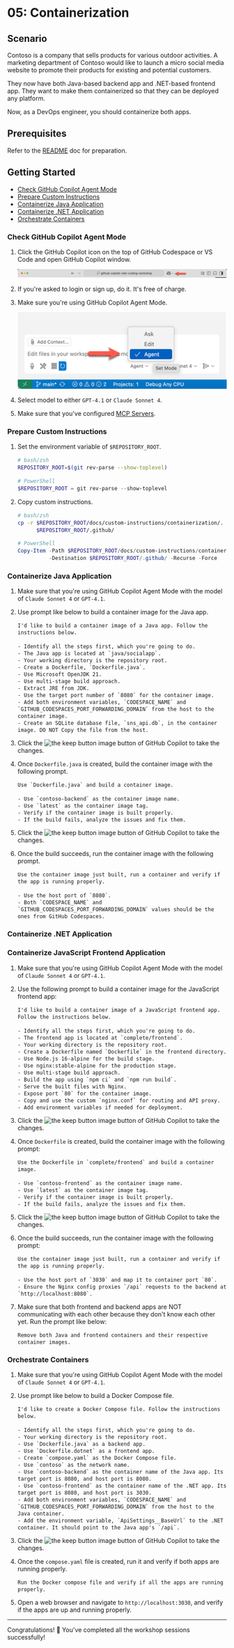# 05: Containerization

## Scenario

Contoso is a company that sells products for various outdoor activities. A marketing department of Contoso would like to launch a micro social media website to promote their products for existing and potential customers.

They now have both Java-based backend app and .NET-based frontend app. They want to make them containerized so that they can be deployed any platform.

Now, as a DevOps engineer, you should containerize both apps.

## Prerequisites

Refer to the [README](../README.md) doc for preparation.

## Getting Started

- [Check GitHub Copilot Agent Mode](#check-github-copilot-agent-mode)
- [Prepare Custom Instructions](#prepare-custom-instructions)
- [Containerize Java Application](#containerize-java-application)
- [Containerize .NET Application](#containerize-net-application)
- [Orchestrate Containers](#orchestrate-containers)

### Check GitHub Copilot Agent Mode

1. Click the GitHub Copilot icon on the top of GitHub Codespace or VS Code and open GitHub Copilot window.

   ![Open GitHub Copilot Chat](./images/setup-02.png)

1. If you're asked to login or sign up, do it. It's free of charge.
1. Make sure you're using GitHub Copilot Agent Mode.

   ![GitHub Copilot Agent Mode](./images/setup-03.png)

1. Select model to either `GPT-4.1` or `Claude Sonnet 4`.
1. Make sure that you've configured [MCP Servers](./00-setup.md#set-up-mcp-servers).

### Prepare Custom Instructions

1. Set the environment variable of `$REPOSITORY_ROOT`.

   ```bash
   # bash/zsh
   REPOSITORY_ROOT=$(git rev-parse --show-toplevel)
   ```

   ```powershell
   # PowerShell
   $REPOSITORY_ROOT = git rev-parse --show-toplevel
   ```

1. Copy custom instructions.

    ```bash
    # bash/zsh
    cp -r $REPOSITORY_ROOT/docs/custom-instructions/containerization/. \
          $REPOSITORY_ROOT/.github/
    ```

    ```powershell
    # PowerShell
    Copy-Item -Path $REPOSITORY_ROOT/docs/custom-instructions/containerization/* `
              -Destination $REPOSITORY_ROOT/.github/ -Recurse -Force
    ```

### Containerize Java Application

1. Make sure that you're using GitHub Copilot Agent Mode with the model of `Claude Sonnet 4` or `GPT-4.1`.
1. Use prompt like below to build a container image for the Java app.

    ```text
    I'd like to build a container image of a Java app. Follow the instructions below.

    - Identify all the steps first, which you're going to do.
    - The Java app is located at `java/socialapp`.
    - Your working directory is the repository root.
    - Create a Dockerfile, `Dockerfile.java`.
    - Use Microsoft OpenJDK 21.
    - Use multi-stage build approach.
    - Extract JRE from JDK.
    - Use the target port number of `8080` for the container image.
    - Add both environment variables, `CODESPACE_NAME` and `GITHUB_CODESPACES_PORT_FORWARDING_DOMAIN` from the host to the container image.
    - Create an SQLite database file, `sns_api.db`, in the container image. DO NOT Copy the file from the host.
    ```

1. Click the ![the keep button image](https://img.shields.io/badge/keep-blue) button of GitHub Copilot to take the changes.

1. Once `Dockerfile.java` is created, build the container image with the following prompt.

    ```text
    Use `Dockerfile.java` and build a container image.

    - Use `contoso-backend` as the container image name.
    - Use `latest` as the container image tag.
    - Verify if the container image is built properly.
    - If the build fails, analyze the issues and fix them.
    ```

1. Click the ![the keep button image](https://img.shields.io/badge/keep-blue) button of GitHub Copilot to take the changes.

1. Once the build succeeds, run the container image with the following prompt.

    ```text
    Use the container image just built, run a container and verify if the app is running properly.
    
    - Use the host port of `8080`.
    - Both `CODESPACE_NAME` and `GITHUB_CODESPACES_PORT_FORWARDING_DOMAIN` values should be the ones from GitHub Codespaces.
    ```

### Containerize .NET Application


### Containerize JavaScript Frontend Application

1. Make sure that you're using GitHub Copilot Agent Mode with the model of `Claude Sonnet 4` or `GPT-4.1`.
2. Use the following prompt to build a container image for the JavaScript frontend app:

    ```text
    I'd like to build a container image of a JavaScript frontend app. Follow the instructions below.

    - Identify all the steps first, which you're going to do.
    - The frontend app is located at `complete/frontend`.
    - Your working directory is the repository root.
    - Create a Dockerfile named `Dockerfile` in the frontend directory.
    - Use Node.js 16-alpine for the build stage.
    - Use nginx:stable-alpine for the production stage.
    - Use multi-stage build approach.
    - Build the app using `npm ci` and `npm run build`.
    - Serve the built files with Nginx.
    - Expose port `80` for the container image.
    - Copy and use the custom `nginx.conf` for routing and API proxy.
    - Add environment variables if needed for deployment.
    ```

3. Click the ![the keep button image](https://img.shields.io/badge/keep-blue) button of GitHub Copilot to take the changes.

4. Once `Dockerfile` is created, build the container image with the following prompt:

    ```text
    Use the Dockerfile in `complete/frontend` and build a container image.

    - Use `contoso-frontend` as the container image name.
    - Use `latest` as the container image tag.
    - Verify if the container image is built properly.
    - If the build fails, analyze the issues and fix them.
    ```

5. Click the ![the keep button image](https://img.shields.io/badge/keep-blue) button of GitHub Copilot to take the changes.

6. Once the build succeeds, run the container image with the following prompt:

    ```text
    Use the container image just built, run a container and verify if the app is running properly.
    
    - Use the host port of `3030` and map it to container port `80`.
    - Ensure the Nginx config proxies `/api` requests to the backend at `http://localhost:8080`.
    ```

7. Make sure that both frontend and backend apps are NOT communicating with each other because they don't know each other yet. Run the prompt like below:

    ```text
    Remove both Java and frontend containers and their respective container images.
    ```

### Orchestrate Containers

1. Make sure that you're using GitHub Copilot Agent Mode with the model of `Claude Sonnet 4` or `GPT-4.1`.
1. Use prompt like below to build a Docker Compose file.

    ```text
    I'd like to create a Docker Compose file. Follow the instructions below.
    
    - Identify all the steps first, which you're going to do.
    - Your working directory is the repository root.
    - Use `Dockerfile.java` as a backend app.
    - Use `Dockerfile.dotnet` as a frontend app.
    - Create `compose.yaml` as the Docker Compose file.
    - Use `contoso` as the network name.
    - Use `contoso-backend` as the container name of the Java app. Its target port is 8080, and host port is 8080.
    - Use `contoso-frontend` as the container name of the .NET app. Its target port is 8080, and host port is 3030.
    - Add both environment variables, `CODESPACE_NAME` and `GITHUB_CODESPACES_PORT_FORWARDING_DOMAIN` from the host to the Java container.
    - Add the environment variable, `ApiSettings__BaseUrl` to the .NET container. It should point to the Java app's `/api`.
    ```

1. Click the ![the keep button image](https://img.shields.io/badge/keep-blue) button of GitHub Copilot to take the changes.

1. Once the `compose.yaml` file is created, run it and verify if both apps are running properly.

    ```text
    Run the Docker compose file and verify if all the apps are running properly.
    ```

1. Open a web browser and navigate to `http://localhost:3030`, and verify if the apps are up and running properly.

---

Congratulations! 🎉 You've completed all the workshop sessions successfully!
